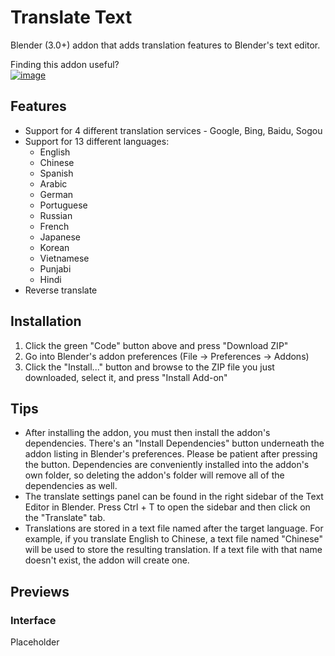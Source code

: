 # Translate Text
Blender (3.0+) addon that adds translation features to Blender's text editor.

Finding this addon useful?<br>
[![image](https://user-images.githubusercontent.com/88953117/232652206-a5b7c5a1-d4cc-40ec-88d7-d3a5886d8f55.png)](https://www.paypal.com/donate/?hosted_button_id=K63REE7KJ3WUY)

## Features
- Support for 4 different translation services - Google, Bing, Baidu, Sogou
- Support for 13 different languages:
  - English
  - Chinese
  - Spanish
  - Arabic
  - German
  - Portuguese
  - Russian
  - French
  - Japanese
  - Korean
  - Vietnamese
  - Punjabi
  - Hindi
- Reverse translate

## Installation
1. Click the green "Code" button above and press "Download ZIP"
2. Go into Blender's addon preferences (File → Preferences → Addons)
3. Click the "Install..." button and browse to the ZIP file you just downloaded, select it, and press "Install Add-on"

## Tips
- After installing the addon, you must then install the addon's dependencies. There's an "Install Dependencies" button underneath the addon listing in Blender's preferences. Please be patient after pressing the button. Dependencies are conveniently installed into the addon's own folder, so deleting the addon's folder will remove all of the dependencies as well. 
- The translate settings panel can be found in the right sidebar of the Text Editor in Blender. Press Ctrl + T to open the sidebar and then click on the "Translate" tab.
- Translations are stored in a text file named after the target language. For example, if you translate English to Chinese, a text file named "Chinese" will be used to store the resulting translation. If a text file with that name doesn't exist, the addon will create one. 

## Previews ##
### Interface ###
Placeholder
